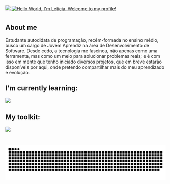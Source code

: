 <a href="https://git.io/typing-svg">
  <img src="https://media.giphy.com/media/hvRJCLFzcasrR4ia7z/giphy.gif" width="35">
  <img src="https://readme-typing-svg.demolab.com?font=Mona+Sans&weight=700&size=25&pause=1000&color=FFFFFF&vCenter=true&width=435&lines=Hello+World%2C+I'm+Leticia.;Welcome+to+my+profile!" alt="Hello World, I'm Letícia. Welcome to my profile!">
</a>

#

## About me
<p>Estudante autodidata de programação, recém-formada no ensino médio, busco um cargo de Jovem Aprendiz na área de Desenvolvimento de Software. Desde cedo, a tecnologia me fascinou, não apenas como uma ferramenta, mas como um meio para solucionar problemas reais; e é com isso em mente que tenho iniciado diversos projetos, que em breve estarão disponíveis por aqui, onde pretendo compartilhar mais do meu aprendizado e evolução.</p>

## I'm currently learning:
<img src="https://skillicons.dev/icons?i=html, css, js">

## My toolkit:
<img src="https://skillicons.dev/icons?i=py, figma, ps, notion">

#

<picture>
  <source media="(prefers-color-scheme: dark)" srcset="https://raw.githubusercontent.com/leticiallsousa/leticiallsousa/output/github-snake-dark.svg" />
  <source media="(prefers-color-scheme: light)" srcset="https://raw.githubusercontent.com/leticiallsousa/leticiallsousa/output/github-snake.svg" />
  <img alt="github-snake" src="https://raw.githubusercontent.com/leticiallsousa/leticiallsousa/output/github-snake.svg" />
</picture>
